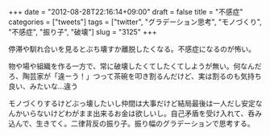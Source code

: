 +++
date = "2012-08-28T22:16:14+09:00"
draft = false
title = "不感症"
categories = ["tweets"]
tags = ["twitter", "グラデーション思考", "モノづくり", "不感症", "振り子", "破壊"]
slug = "3125"
+++

停滞や馴れ合いを見るとぶち壊すか離脱したくなる。不感症になるのが怖い。

物や場や組織を作る一方で、常に破壊したくてしたくてしようが無い。何なんだろ、陶芸家が「違ーう！」つって茶碗を叩き割るんだけど、実は割るのも気持ち良い、みたいな…違う

モノづくりするけどぶっ壊したいし仲間は大事だけど結局最後は一人だし安定なんかいらないけどわがまま出来るお金は欲しいし。自己矛盾を受け入れて、呑み込んで、生きてく。二律背反の振り子。振り幅のグラデーションで思考する。
